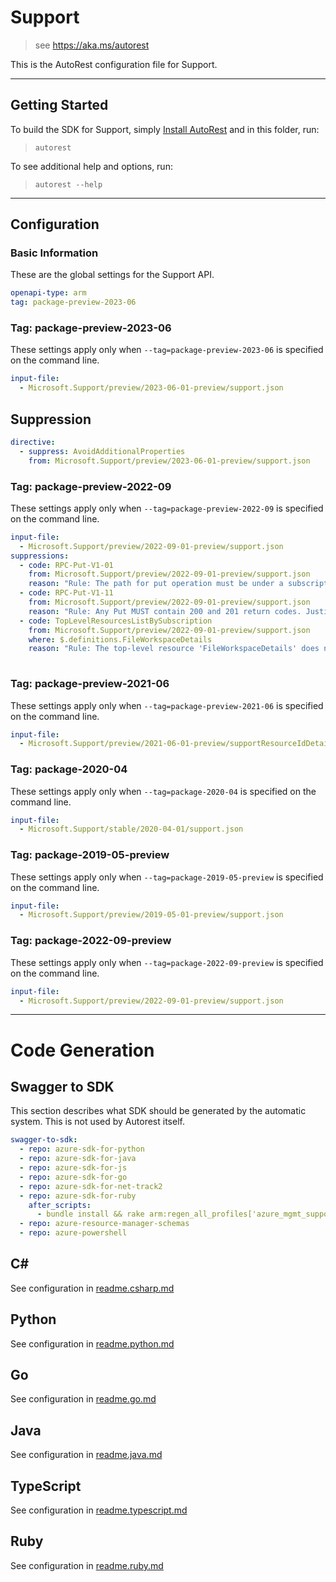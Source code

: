 # Support

> see https://aka.ms/autorest

This is the AutoRest configuration file for Support.

---

## Getting Started

To build the SDK for Support, simply [Install AutoRest](https://aka.ms/autorest/install) and in this folder, run:

> `autorest`

To see additional help and options, run:

> `autorest --help`

---

## Configuration

### Basic Information

These are the global settings for the Support API.

``` yaml
openapi-type: arm
tag: package-preview-2023-06
```


### Tag: package-preview-2023-06

These settings apply only when `--tag=package-preview-2023-06` is specified on the command line.

```yaml $(tag) == 'package-preview-2023-06'
input-file:
  - Microsoft.Support/preview/2023-06-01-preview/support.json
```

## Suppression

``` yaml
directive:
  - suppress: AvoidAdditionalProperties
    from: Microsoft.Support/preview/2023-06-01-preview/support.json
```

### Tag: package-preview-2022-09

These settings apply only when `--tag=package-preview-2022-09` is specified on the command line.

```yaml $(tag) == 'package-preview-2022-09'
input-file:
  - Microsoft.Support/preview/2022-09-01-preview/support.json
suppressions:
  - code: RPC-Put-V1-01
    from: Microsoft.Support/preview/2022-09-01-preview/support.json
    reason: "Rule: The path for put operation must be under a subscription and resource group. Justification: Suppressing this rule since path for support ticket resource doesn't contain resource group"  
  - code: RPC-Put-V1-11
    from: Microsoft.Support/preview/2022-09-01-preview/support.json
    reason: "Rule: Any Put MUST contain 200 and 201 return codes. Justification: We have similar implementation for previous versions, this would be a breaking change, hence suppressing it"
  - code: TopLevelResourcesListBySubscription
    from: Microsoft.Support/preview/2022-09-01-preview/support.json
    where: $.definitions.FileWorkspaceDetails
    reason: "Rule: The top-level resource 'FileWorkspaceDetails' does not have list by subscription operation, please add it. Justification: We cannot support get list for this resource type"
     
```

### Tag: package-preview-2021-06

These settings apply only when `--tag=package-preview-2021-06` is specified on the command line.

``` yaml $(tag) == 'package-preview-2021-06'
input-file:
  - Microsoft.Support/preview/2021-06-01-preview/supportResourceIdDetails.json
```

### Tag: package-2020-04

These settings apply only when `--tag=package-2020-04` is specified on the command line.

``` yaml $(tag) == 'package-2020-04'
input-file:
  - Microsoft.Support/stable/2020-04-01/support.json
```

### Tag: package-2019-05-preview

These settings apply only when `--tag=package-2019-05-preview` is specified on the command line.

``` yaml $(tag) == 'package-2019-05-preview'
input-file:
  - Microsoft.Support/preview/2019-05-01-preview/support.json
```

### Tag: package-2022-09-preview

These settings apply only when `--tag=package-2022-09-preview` is specified on the command line.

``` yaml $(tag) == 'package-2022-09-preview'
input-file:
  - Microsoft.Support/preview/2022-09-01-preview/support.json
```

---

# Code Generation

## Swagger to SDK

This section describes what SDK should be generated by the automatic system.
This is not used by Autorest itself.

``` yaml $(swagger-to-sdk)
swagger-to-sdk:
  - repo: azure-sdk-for-python
  - repo: azure-sdk-for-java
  - repo: azure-sdk-for-js
  - repo: azure-sdk-for-go
  - repo: azure-sdk-for-net-track2
  - repo: azure-sdk-for-ruby
    after_scripts:
      - bundle install && rake arm:regen_all_profiles['azure_mgmt_support']
  - repo: azure-resource-manager-schemas
  - repo: azure-powershell
```

## C#

See configuration in [readme.csharp.md](./readme.csharp.md)

## Python

See configuration in [readme.python.md](./readme.python.md)

## Go

See configuration in [readme.go.md](./readme.go.md)

## Java

See configuration in [readme.java.md](./readme.java.md)

## TypeScript

See configuration in [readme.typescript.md](./readme.typescript.md)

## Ruby

See configuration in [readme.ruby.md](./readme.ruby.md)
